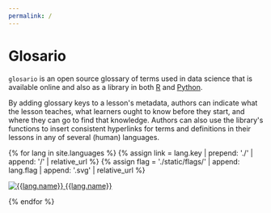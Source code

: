 ```yaml
---
permalink: /
---
```

<h1>Glosario</h1>

<p>
  <code>glosario</code> is an open source glossary of terms used in data science
  that is available online and also as a library in both
  <a href="https://github.com/carpentries/glosario-r/">R</a>
  and
  <a href="https://github.com/carpentries/glosario-py/">Python</a>.

  By adding glossary keys to a lesson's metadata, authors can indicate what the
  lesson teaches, what learners ought to know before they start, and where they
  can go to find that knowledge.  Authors can also use the library's functions
  to insert consistent hyperlinks for terms and definitions in their lessons in
  any of several (human) languages.  </p>

{% for lang in site.languages %}
  {% assign link = lang.key | prepend: './' | append: '/' | relative_url %}
  {% assign flag = './static/flags/' | append: lang.flag | append: '.svg' | relative_url %}
  <p>
    <a href="{{ site.url }}{{link}}">
      <img class="flag" src="{{ site.url }}{{flag}}" alt="{{lang.name}}">
    </a>
    <a href="{{ site.url }}{{link}}">{{lang.name}}</a>
  </p>
{% endfor %}
